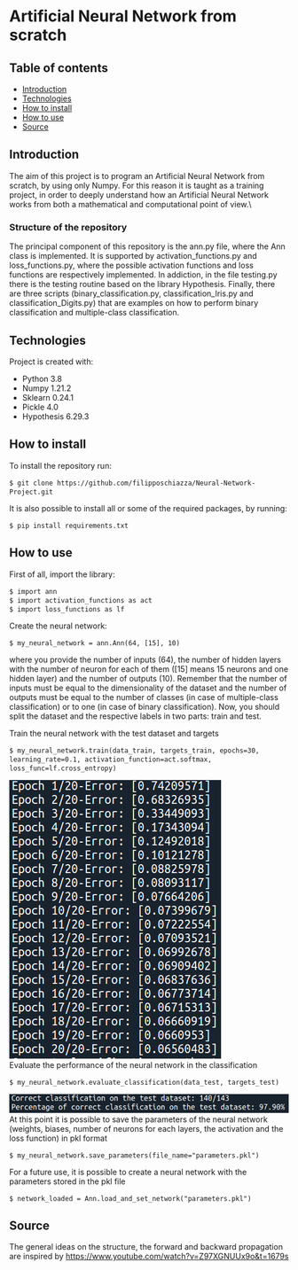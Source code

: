 # Artificial Neural Network from scratch

## Table of contents
* [Introduction](#Introduction)
* [Technologies](#Technologies)
* [How to install](#How-to-install)
* [How to use](#How-to-use)
* [Source](#Source)

## Introduction
The aim of this project is to program an Artificial Neural Network from scratch, by using only Numpy. For this reason it is taught as a training project, in order to deeply understand how an Artificial Neural Network works from both a mathematical and computational point of view.\
### Structure of the repository
The principal component of this repository is the ann.py file, where the Ann class is implemented. It is supported by activation_functions.py and loss_functions.py, where the possible activation functions and loss functions are respectively implemented. In addiction, in the file testing.py there is the testing routine based on the library Hypothesis. Finally, there are three scripts (binary_classification.py, classification_Iris.py and classification_Digits.py) that are examples on how to perform binary classification and multiple-class classification. 

## Technologies
Project is created with: 
* Python 3.8
* Numpy 1.21.2
* Sklearn 0.24.1
* Pickle 4.0
* Hypothesis 6.29.3

## How to install
To install the repository run:
```
$ git clone https://github.com/filipposchiazza/Neural-Network-Project.git
```
It is also possible to install all or some of the required packages, by running:
```
$ pip install requirements.txt
```

## How to use
First of all, import the library:
```
$ import ann
$ import activation_functions as act
$ import loss_functions as lf
```
Create the neural network:
```
$ my_neural_network = ann.Ann(64, [15], 10)
```
where you provide the number of inputs (64), the number of hidden layers with the number of neuron for each of them ([15] means 15 neurons and one hidden layer) and the number of outputs (10). Remember that the number of inputs must be equal to the dimensionality of the dataset and the number of outputs must be equal to the number of classes (in case of multiple-class classification) or to one (in case of binary classification).
Now, you should split the dataset and the respective labels in two parts: train and test.  

Train the neural network with the test dataset and targets
```
$ my_neural_network.train(data_train, targets_train, epochs=30, learning_rate=0.1, activation_function=act.softmax, loss_func=lf.cross_entropy)
```
![Training output](./images/Train.png)\
Evaluate the performance of the neural network in the classification
```
$ my_neural_network.evaluate_classification(data_test, targets_test)
```
![Evaluate classification output](./images/Evaluate_classification.png)\
At this point it is possible to save the parameters of the neural network (weights, biases, number of neurons for each layers, the activation and the loss function) in pkl format
```
$ my_neural_network.save_parameters(file_name="parameters.pkl")
```
For a future use, it is possible to create a neural network with the parameters stored in the pkl file
```
$ network_loaded = Ann.load_and_set_network("parameters.pkl")
```

## Source
The general ideas on the structure, the forward and backward propagation are inspired by https://www.youtube.com/watch?v=Z97XGNUUx9o&t=1679s
